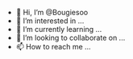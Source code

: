 - 👋 Hi, I’m @Bougiesoo
- 👀 I’m interested in ...
- 🌱 I’m currently learning ...
- 💞️ I’m looking to collaborate on ...
- 📫 How to reach me ...

<!---
Bougiesoo/Bougiesoo is a ✨ special ✨ repository because its `README.md` (this file) appears on your GitHub profile.
You can click the Preview link to take a look at your changes.
--->
